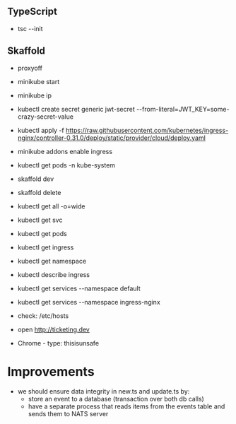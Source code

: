 ## TypeScript

- tsc --init

## Skaffold

- proxyoff
- minikube start
- minikube ip

- kubectl create secret generic jwt-secret --from-literal=JWT_KEY=some-crazy-secret-value
- kubectl apply -f https://raw.githubusercontent.com/kubernetes/ingress-nginx/controller-0.31.0/deploy/static/provider/cloud/deploy.yaml

- minikube addons enable ingress
- kubectl get pods -n kube-system

- skaffold dev
- skaffold delete

- kubectl get all -o=wide
- kubectl get svc
- kubectl get pods
- kubectl get ingress
- kubectl get namespace

- kubectl describe ingress

- kubectl get services --namespace default
- kubectl get services --namespace ingress-nginx

- check: /etc/hosts
- open http://ticketing.dev
- Chrome - type: thisisunsafe


# Improvements

- we should ensure data integrity in new.ts and update.ts by:
    - store an event to a database (transaction over both db calls)
    - have a separate process that reads items from the events table and sends them to NATS server
 
